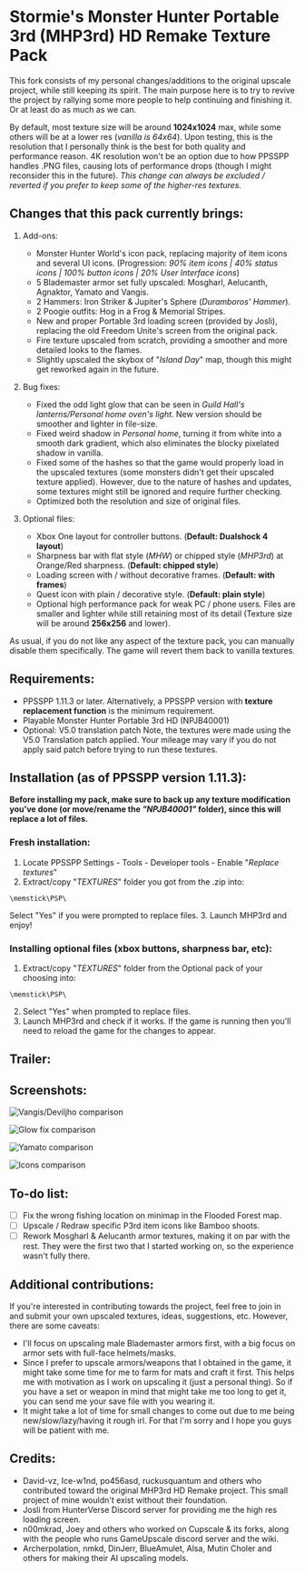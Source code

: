 # Stormie's Monster Hunter Portable 3rd (MHP3rd) HD Remake Texture Pack
This fork consists of my personal changes/additions to the original upscale project, while still keeping its spirit. The main purpose here is to try to revive the project by rallying some more people to help continuing and finishing it. Or at least do as much as we can.

By default, most texture size will be around **1024x1024** max, while some others will be at a lower res (*vanilla is 64x64*). Upon testing, this is the resolution that I personally think is the best for both quality and performance reason. 4K resolution won't be an option due to how PPSSPP handles .PNG files, causing lots of performance drops (though I might reconsider this in the future).
*This change can always be excluded / reverted if you prefer to keep some of the higher-res textures.*

## Changes that this pack currently brings:
1. Add-ons:
	- Monster Hunter World's icon pack, replacing majority of item icons and several UI icons.
(Progression: *90% item icons | 40% status icons | 100% button icons | 20% User Interface icons*)
	- 5 Blademaster armor set fully upscaled: Mosgharl, Aelucanth, Agnaktor, Yamato and Vangis.
	- 2 Hammers: Iron Striker & Jupiter's Sphere (*Duramboros' Hammer*).
	- 2 Poogie outfits: Hog in a Frog & Memorial Stripes.
	- New and proper Portable 3rd loading screen (provided by Josli), replacing the old Freedom Unite's screen from the original pack.
	- Fire texture upscaled from scratch, providing a smoother and more detailed looks to the flames.
	- Slightly upscaled the skybox of "*Island Day*" map, though this might get reworked again in the future.

2. Bug fixes:
	- Fixed the odd light glow that can be seen in *Guild Hall's lanterns/Personal home oven's light*. New version should be smoother and lighter in file-size.
	- Fixed weird shadow in *Personal home*, turning it from white into a smooth dark gradient, which also eliminates the blocky pixelated shadow in vanilla.
	- Fixed some of the hashes so that the game would properly load in the upscaled textures (some monsters didn't get their upscaled texture applied). However, due to the nature of hashes and updates, some textures might still be ignored and require further checking.
	- Optimized both the resolution and size of original files.

3. Optional files:
	- Xbox One layout for controller buttons. (**Default: Dualshock 4 layout**)
	- Sharpness bar with flat style (*MHW*) or chipped style (*MHP3rd*) at Orange/Red sharpness. (**Default: chipped style**)
	- Loading screen with / without decorative frames. (**Default: with frames**)
	- Quest icon with plain / decorative style. (**Default: plain style**)
	- Optional high performance pack for weak PC / phone users. Files are smaller and lighter while still retaining most of its detail (Texture size will be around **256x256** and lower).

As usual, if you do not like any aspect of the texture pack, you can manually disable them specifically. The game will revert them back to vanilla textures.

## Requirements:
- PPSSPP 1.11.3 or later. Alternatively, a PPSSPP version with **texture replacement function** is the minimum requirement.
- Playable Monster Hunter Portable 3rd HD (NPJB40001)
- Optional: V5.0 translation patch
Note, the textures were made using the V5.0 Translation patch applied. Your mileage may vary if you do not apply said patch before trying to run these textures.

## Installation (as of PPSSPP version 1.11.3):
**Before installing my pack, make sure to back up any texture modification you've done (or move/rename the _"NPJB40001"_ folder), since this will replace a lot of files.**

### Fresh installation:
1. Locate PPSSPP Settings - Tools - Developer tools - Enable "*Replace textures*"
2. Extract/copy "*TEXTURES*" folder you got from the .zip into:
```
\memstick\PSP\
```
Select "Yes" if you were prompted to replace files.
3. Launch MHP3rd and enjoy!

### Installing optional files (xbox buttons, sharpness bar, etc):
1. Extract/copy "*TEXTURES*" folder from the Optional pack of your choosing into:
```
\memstick\PSP\
```
2. Select "Yes" when prompted to replace files.
3. Launch MHP3rd and check if it works. If the game is running then you'll need to reload the game for the changes to appear.

## Trailer:


## Screenshots:
![Vangis/Deviljho comparison](https://github.com/StormieVN/MonsterHunterPortable3rdHDRemake/blob/screenshots/Compare_Belt_Vangis.jpg "Vangis / Deviljho")

![Glow fix comparison](https://github.com/StormieVN/MonsterHunterPortable3rdHDRemake/blob/screenshots/Compare_Glow.jpg)

![Yamato comparison](https://github.com/StormieVN/MonsterHunterPortable3rdHDRemake/blob/screenshots/Compare_Head_Yamato.jpg "Yamato helmet")

![Icons comparison](https://github.com/StormieVN/MonsterHunterPortable3rdHDRemake/blob/screenshots/Compare_Icon2.jpg "Drinks and weapon icon")

## To-do list:
- [ ] Fix the wrong fishing location on minimap in the Flooded Forest map.
- [ ] Upscale / Redraw specific P3rd item icons like Bamboo shoots.
- [ ] Rework Mosgharl & Aelucanth armor textures, making it on par with the rest. They were the first two that I started working on, so the experience wasn't fully there.

## Additional contributions:
If you're interested in contributing towards the project, feel free to join in and submit your own upscaled textures, ideas, suggestions, etc.
However, there are some caveats:
- I'll focus on upscaling male Blademaster armors first, with a big focus on armor sets with full-face helmets/masks.
- Since I prefer to upscale armors/weapons that I obtained in the game, it might take some time for me to farm for mats and craft it first. This helps me with motivation as I work on upscaling it (just a personal thing).
So if you have a set or weapon in mind that might take me too long to get it, you can send me your save file with you wearing it.
- It might take a lot of time for small changes to come out due to me being new/slow/lazy/having it rough irl. For that I'm sorry and I hope you guys will be patient with me.

## Credits:
- David-vz, Ice-w1nd, po456asd, ruckusquantum and others who contributed toward the original MHP3rd HD Remake project.
This small project of mine wouldn't exist without their foundation.
- Josli from HunterVerse Discord server for providing me the high res loading screen.
- n00mkrad, Joey and others who worked on Cupscale & its forks, along with the people who runs GameUpscale discord server and the wiki.
- Archerpolation, nmkd, DinJerr, BlueAmulet, Alsa, Mutin Choler and others for making their AI upscaling models.